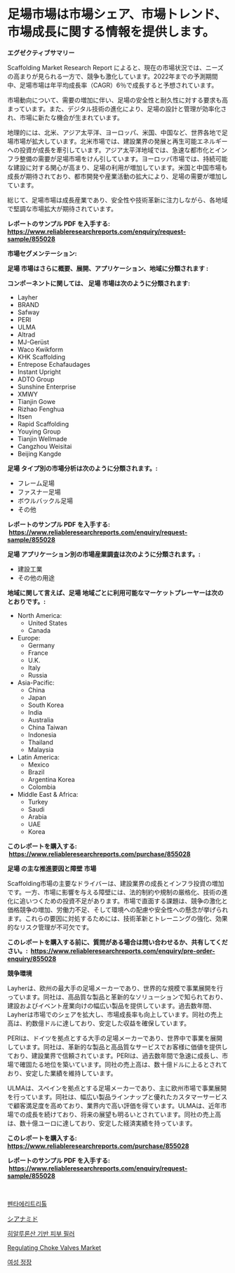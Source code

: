 <p><h1>足場市場は市場シェア、市場トレンド、市場成長に関する情報を提供します。</h1></p><p><strong>エグゼクティブサマリー</strong></p>
<p><p>Scaffolding Market Research Report によると、現在の市場状況では、ニーズの高まりが見られる一方で、競争も激化しています。2022年までの予測期間中、足場市場は年平均成長率（CAGR）6％で成長すると予想されています。</p><p>市場動向について、需要の増加に伴い、足場の安全性と耐久性に対する要求も高まっています。また、デジタル技術の進化により、足場の設計と管理が効率化され、市場に新たな機会が生まれています。</p><p>地理的には、北米、アジア太平洋、ヨーロッパ、米国、中国など、世界各地で足場市場が拡大しています。北米市場では、建設業界の発展と再生可能エネルギーへの投資が成長を牽引しています。アジア太平洋地域では、急速な都市化とインフラ整備の需要が足場市場をけん引しています。ヨーロッパ市場では、持続可能な建設に対する関心が高まり、足場の利用が増加しています。米国と中国市場も成長が期待されており、都市開発や産業活動の拡大により、足場の需要が増加しています。</p><p>総じて、足場市場は成長産業であり、安全性や技術革新に注力しながら、各地域で堅調な市場拡大が期待されています。</p></p>
<p><strong>レポートのサンプル PDF を入手する: <a href="https://www.reliableresearchreports.com/enquiry/request-sample/855028">https://www.reliableresearchreports.com/enquiry/request-sample/855028</a></strong></p>
<p><strong>市場セグメンテーション:</strong></p>
<p><strong> 足場 市場はさらに概要、展開、アプリケーション、地域に分類されます :</strong></p>
<p><strong>コンポーネントに関しては、 足場 市場は次のように分類されます: &nbsp;</strong></p>
<p><ul><li>Layher</li><li>BRAND</li><li>Safway</li><li>PERI</li><li>ULMA</li><li>Altrad</li><li>MJ-Gerüst</li><li>Waco Kwikform</li><li>KHK Scaffolding</li><li>Entrepose Echafaudages</li><li>Instant Upright</li><li>ADTO Group</li><li>Sunshine Enterprise</li><li>XMWY</li><li>Tianjin Gowe</li><li>Rizhao Fenghua</li><li>Itsen</li><li>Rapid Scaffolding</li><li>Youying Group</li><li>Tianjin Wellmade</li><li>Cangzhou Weisitai</li><li>Beijing Kangde</li></ul></p>
<p><strong> 足場 タイプ別の市場分析は次のように分類されます。:</strong></p>
<p><ul><li>フレーム足場</li><li>ファスナー足場</li><li>ボウルバックル足場</li><li>その他</li></ul></p>
<p><strong>レポートのサンプル PDF を入手する: &nbsp;<a href="https://www.reliableresearchreports.com/enquiry/request-sample/855028">https://www.reliableresearchreports.com/enquiry/request-sample/855028</a></strong></p>
<p><strong> 足場 アプリケーション別の市場産業調査は次のように分類されます。:</strong></p>
<p><ul><li>建設工業</li><li>その他の用途</li></ul></p>
<p><strong>地域に関して言えば、足場 地域ごとに利用可能なマーケットプレーヤーは次のとおりです。:</strong></p>
<p><ul>
    <li>
        North America:
        <ul>
            <li>United States</li>
            <li>Canada</li>
        </ul>
    </li>
    <li>
        Europe:
        <ul>
            <li>Germany</li>
            <li>France</li>
            <li>U.K.</li>
            <li>Italy</li>
            <li>Russia</li>
        </ul>
    </li>
    <li>
        Asia-Pacific:
        <ul>
            <li>China</li>
            <li>Japan</li>
            <li>South Korea</li>
            <li>India</li>
            <li>Australia</li>
            <li>China Taiwan</li>
            <li>Indonesia</li>
            <li>Thailand</li>
            <li>Malaysia</li>
        </ul>
    </li>
    <li>
        Latin America:
        <ul>
            <li>Mexico</li>
            <li>Brazil</li>
            <li>Argentina Korea</li>
            <li>Colombia</li>
        </ul>
    </li>
    <li>
        Middle East & Africa:
        <ul>
            <li>Turkey</li>
            <li>Saudi</li>
            <li>Arabia</li>
            <li>UAE</li>
            <li>Korea</li>
        </ul>
    </li>
    </ul></p>
<p><strong>このレポートを購入する: &nbsp;<a href="https://www.reliableresearchreports.com/purchase/855028">https://www.reliableresearchreports.com/purchase/855028</a></strong></p>
<p><strong>足場 の主な推進要因と障壁 市場</strong></p>
<p><p>Scaffolding市場の主要なドライバーは、建設業界の成長とインフラ投資の増加です。一方、市場に影響を与える障壁には、法的制約や規制の厳格化、技術の進化に追いつくための投資不足があります。市場で直面する課題は、競争の激化と価格競争の増加、労働力不足、そして環境への配慮や安全性への懸念が挙げられます。これらの要因に対処するためには、技術革新とトレーニングの強化、効果的なリスク管理が不可欠です。</p></p>
<p><strong>このレポートを購入する前に、質問がある場合は問い合わせるか、共有してください。:&nbsp; <a href="https://www.reliableresearchreports.com/enquiry/pre-order-enquiry/855028">https://www.reliableresearchreports.com/enquiry/pre-order-enquiry/855028</a></strong></p>
<p><strong>競争環境</strong></p>
<p><p>Layherは、欧州の最大手の足場メーカーであり、世界的な規模で事業展開を行っています。同社は、高品質な製品と革新的なソリューションで知られており、建設およびイベント産業向けの幅広い製品を提供しています。過去数年間、Layherは市場でのシェアを拡大し、市場成長率も向上しています。同社の売上高は、約数億ドルに達しており、安定した収益を確保しています。</p><p>PERIは、ドイツを拠点とする大手の足場メーカーであり、世界中で事業を展開しています。同社は、革新的な製品と高品質なサービスでお客様に価値を提供しており、建設業界で信頼されています。PERIは、過去数年間で急速に成長し、市場で確固たる地位を築いています。同社の売上高は、数十億ドルに上るとされており、安定した業績を維持しています。</p><p>ULMAは、スペインを拠点とする足場メーカーであり、主に欧州市場で事業展開を行っています。同社は、幅広い製品ラインナップと優れたカスタマーサービスで顧客満足度を高めており、業界内で高い評価を得ています。ULMAは、近年市場での成長を続けており、将来の展望も明るいとされています。同社の売上高は、数十億ユーロに達しており、安定した経済実績を持っています。</p></p>
<p><strong>このレポートを購入する: &nbsp; <a href="https://www.reliableresearchreports.com/purchase/855028">https://www.reliableresearchreports.com/purchase/855028</a></strong></p>
<p><strong>レポートのサンプル PDF を入手する: &nbsp;<a href="https://www.reliableresearchreports.com/enquiry/request-sample/855028">https://www.reliableresearchreports.com/enquiry/request-sample/855028</a></strong><strong></strong></p>
<p>&nbsp;</p>
<p><p><a href="https://github.com/laholand/Market-Research-Report-List-2/blob/main/8008230188412.md">펜타에리트리톨</a></p><p><a href="https://github.com/zjkmgcs938405/Market-Research-Report-List-1/blob/main/2327843188568.md">シアナミド</a></p><p><a href="https://github.com/vsnao330707/Market-Research-Report-List-1/blob/main/6382483188411.md">히알루론산 기반 피부 필러</a></p><p><a href="https://meowing-lemming-dd3.notion.site/Regulating-Choke-Valves-Market-Size-Market-Trends-and-Growth-Outlook-forecasted-for-period-from-20-1f7e4af473ca4c8cb6c4d8d67e720b06">Regulating Choke Valves Market</a></p><p><a href="https://medium.com/@rennessvutianitiswdpxaixh/%EC%97%AC%EC%84%B1-%EC%A0%95%EC%9E%A5-%EC%8B%9C%EC%9E%A5-%EA%B7%9C%EB%AA%A8-%EC%8B%9C%EC%9E%A5-%EC%A0%84%EB%A7%9D-%EB%B0%8F-%EC%8B%9C%EC%9E%A5-%EC%98%88%EC%B8%A1-2024%EB%85%84%EB%B6%80%ED%84%B0-2031%EB%85%84%EA%B9%8C%EC%A7%80-bf6e34397ded">여성 정장</a></p></p>
